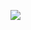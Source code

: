 
![](https://user-images.githubusercontent.com/13794470/37289691-964618be-260a-11e8-8c4a-6df04d6c490d.gif)
